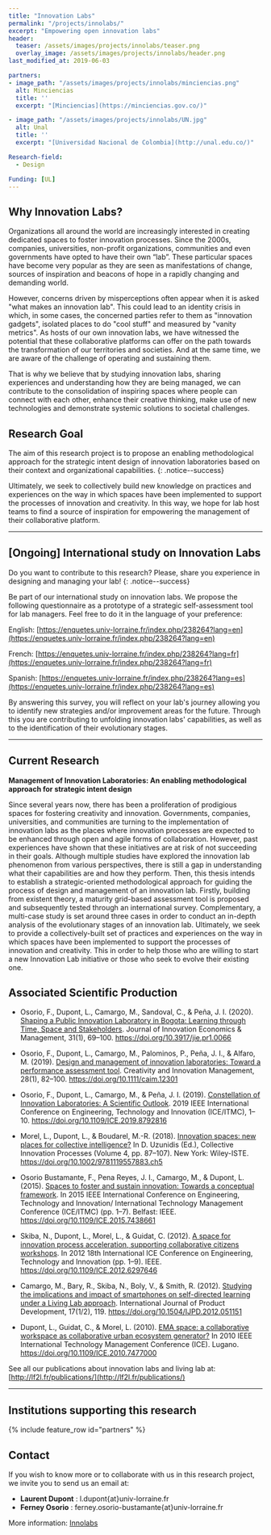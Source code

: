 ```yaml
---
title: "Innovation Labs"
permalink: "/projects/innolabs/"
excerpt: "Empowering open innovation labs"
header:
  teaser: /assets/images/projects/innolabs/teaser.png
  overlay_image: /assets/images/projects/innolabs/header.png  
last_modified_at: 2019-06-03

partners:
- image_path: "/assets/images/projects/innolabs/minciencias.png"
  alt: Minciencias
  title: ''
  excerpt: "[Minciencias](https://minciencias.gov.co/)"

- image_path: "/assets/images/projects/innolabs/UN.jpg"
  alt: Unal
  title: ''
  excerpt: "[Universidad Nacional de Colombia](http://unal.edu.co/)"

Research-field:
  - Design

Funding: [UL]
---
```


## Why Innovation Labs?

Organizations all around the world are increasingly interested in creating dedicated spaces to foster innovation processes. Since the 2000s, companies, universities, non-profit organizations, communities and even governments have opted to have their own “lab”. These particular spaces have become very popular as they are seen as manifestations of change, sources of inspiration and beacons of hope in a rapidly changing and demanding world.

However, concerns driven by misperceptions often appear when it is asked "what makes an innovation lab". This could lead to an identity crisis in which, in some cases, the concerned parties refer to them as "innovation gadgets", isolated places to do "cool stuff" and measured by "vanity metrics". As hosts of our own innovation labs, we have witnessed the potential that these collaborative platforms can offer on the path towards the transformation of our territories and societies. And at the same time, we are aware of the challenge of operating and sustaining them. 

That is why we believe that by studying innovation labs, sharing experiences and understanding how they are being managed, we can contribute to the consolidation of inspiring spaces where people can connect with each other, enhance their creative thinking, make use of new technologies and demonstrate systemic solutions to societal challenges.


## Research Goal

The aim of this research project is to propose an enabling methodological approach for the strategic intent design of innovation laboratories based on their context and organizational capabilities.
{: .notice--success}

Ultimately, we seek to collectively build new knowledge on practices and experiences on the
way in which spaces have been implemented to support the processes of innovation and
creativity. In this way, we hope for lab host teams to find a source of inspiration for
empowering the management of their collaborative platform.

---

## [Ongoing] International study on Innovation Labs

Do you want to contribute to this research? Please, share you experience in designing and managing your lab! 
{: .notice--success}

Be part of our international study on innovation labs. We propose the following questionnaire as a prototype of a strategic self-assessment tool for lab managers. Feel free to do it in the language of your preference:

English: [https://enquetes.univ-lorraine.fr/index.php/238264?lang=en](https://enquetes.univ-lorraine.fr/index.php/238264?lang=en)

French: [https://enquetes.univ-lorraine.fr/index.php/238264?lang=fr](https://enquetes.univ-lorraine.fr/index.php/238264?lang=fr)

Spanish: [https://enquetes.univ-lorraine.fr/index.php/238264?lang=es](https://enquetes.univ-lorraine.fr/index.php/238264?lang=es)


By answering this survey, you will reflect on your lab's journey allowing you to identify new strategies and/or improvement areas for the future. Through this you are contributing to unfolding innovation labs' capabilities, as well as to the identification of their evolutionary stages.

---

## Current Research

**Management of Innovation Laboratories: An enabling methodological
approach for strategic intent design**

Since several years now, there has been a proliferation of prodigious spaces for fostering creativity and innovation. Governments, companies, universities, and communities are turning to the implementation of innovation labs as the places where innovation processes are expected to be enhanced through open and agile forms of collaboration. However, past experiences have shown that these initiatives are at risk of not succeeding in their goals. Although multiple studies have explored the innovation lab phenomenon from various perspectives, there is still a gap in understanding what their capabilities are and how they perform. Then, this thesis intends to establish a strategic-oriented methodological approach for guiding the process of design and management of an innovation lab. Firstly, building from existent theory, a maturity grid-based assessment tool is proposed and subsequently tested through an international survey. Complementary, a multi-case study is set around three cases in order to conduct an in-depth analysis of the evolutionary stages of an innovation lab. Ultimately, we seek to provide a collectively-built set of practices and experiences on the way in which spaces have been implemented to support the processes of innovation and creativity. This in order to help those who are willing to start a new Innovation Lab initiative or those who seek to evolve their existing one.


## Associated Scientific Production

- Osorio, F., Dupont, L., Camargo, M., Sandoval, C., & Peña, J. I. (2020). [Shaping a Public Innovation Laboratory in Bogota: Learning through Time, Space and Stakeholders](https://doi.org/10.3917/jie.pr1.0066). Journal of Innovation Economics & Management, 31(1), 69–100. https://doi.org/10.3917/jie.pr1.0066

- Osorio, F., Dupont, L., Camargo, M., Palominos, P., Peña, J. I., & Alfaro, M. (2019). [Design and management of innovation laboratories: Toward a performance assessment tool](https://doi.org/10.1111/caim.12301). Creativity and Innovation Management, 28(1), 82–100. https://doi.org/10.1111/caim.12301

- Osorio, F., Dupont, L., Camargo, M., & Peña, J. I. (2019). [Constellation of Innovation Laboratories: A Scientific Outlook](https://doi.org/10.1109/ICE.2019.8792816). 2019 IEEE International Conference on Engineering, Technology and Innovation (ICE/ITMC), 1–10. https://doi.org/10.1109/ICE.2019.8792816

- Morel, L., Dupont, L., & Boudarel, M.-R. (2018). [Innovation spaces: new places for collective intelligence?](https://doi.org/10.1002/9781119557883.ch5) In D. Uzunidis (Ed.), Collective Innovation Processes (Volume 4, pp. 87–107).
New York: Wiley-ISTE. https://doi.org/10.1002/9781119557883.ch5

- Osorio Bustamante, F., Pena Reyes, J. I., Camargo, M., & Dupont, L. (2015). [Spaces to foster and sustain innovation: Towards a conceptual framework](https://doi.org/10.1109/ICE.2015.7438661). In 2015 IEEE International Conference on Engineering, Technology and Innovation/ International Technology Management Conference (ICE/ITMC) (pp. 1–7).
Belfast: IEEE. https://doi.org/10.1109/ICE.2015.7438661

- Skiba, N., Dupont, L., Morel, L., & Guidat, C. (2012). [A space for innovation process acceleration, supporting collaborative citizens workshops](https://doi.org/10.1109/ICE.2012.6297646). In 2012 18th International ICE Conference on
Engineering, Technology and Innovation (pp. 1–9). IEEE. https://doi.org/10.1109/ICE.2012.6297646

- Camargo, M., Bary, R., Skiba, N., Boly, V., & Smith, R. (2012). [Studying the implications and impact of smartphones on self-directed learning under a Living Lab approach](https://doi.org/10.1504/IJPD.2012.051151). International Journal of Product Development, 17(1/2), 119. https://doi.org/10.1504/IJPD.2012.051151

- Dupont, L., Guidat, C., & Morel, L. (2010). [EMA space: a collaborative workspace as collaborative urban ecosystem generator?](https://doi.org/10.1109/ICE.2010.7477000) In 2010 IEEE International Technology Management Conference (ICE). Lugano. https://doi.org/10.1109/ICE.2010.7477000


See all our publications about innovation labs and living lab at: [http://lf2l.fr/publications/](http://lf2l.fr/publications/)

---

## Institutions supporting this research

{% include feature_row id="partners" %}



## Contact
If you wish to know more or to collaborate with us in this research project, we invite you to
send us an email at:


- **Laurent Dupont** : l.dupont{at}univ-lorraine.fr
- **Ferney Osorio** : ferney.osorio-bustamante{at}univ-lorraine.fr

More information: [Innolabs](https://sway.office.com/zdkWdXYz14TsEXQz?ref=Link)
